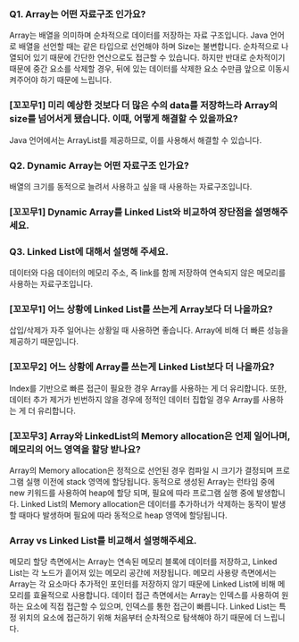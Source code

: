 ### Q1. Array는 어떤 자료구조 인가요?
Array는 배열을 의미하며 순차적으로 데이터를 저장하는 자료 구조입니다. Java 언어로 배열을 선언할 때는 같은 타입으로 선언해야 하며 Size는 불변합니다. 순차적으로 나열되어 있기 때문에 간단한 연산으로도 접근할 수 있습니다. 하지만 반대로 순차적이기 때문에 중간 요소를 삭제할 경우, 뒤에 있는 데이터를 삭제한 요소 수만큼 앞으로 이동시켜주어야 하기 때문에 느립니다. 

### [꼬꼬무1] 미리 예상한 것보다 더 많은 수의 data를 저장하느라 Array의 size를 넘어서게 됐습니다. 이때, 어떻게 해결할 수 있을까요?
Java 언어에서는 ArrayList를 제공하므로, 이를 사용해서 해결할 수 있습니다. 

### Q2. Dynamic Array는 어떤 자료구조 인가요?
배열의 크기를 동적으로 늘려서 사용하고 싶을 때 사용하는 자료구조입니다. 

### [꼬꼬무1] Dynamic Array를 Linked List와 비교하여 장단점을 설명해주세요.

### Q3. Linked List에 대해서 설명해 주세요.
데이터와 다음 데이터의 메모리 주소, 즉 link를 함께 저장하여 연속되지 않은 메모리를 사용하는 자료구조입니다.

### [꼬꼬무1] 어느 상황에 Linked List를 쓰는게 Array보다 더 나을까요?
삽입/삭제가 자주 일어나는 상황일 때 사용하면 좋습니다. Array에 비해 더 빠른 성능을 제공하기 때문입니다. 

### [꼬꼬무2] 어느 상황에 Array를 쓰는게 Linked List보다 더 나을까요?
Index를 기반으로 빠른 접근이 필요한 경우 Array를 사용하는 게 더 유리합니다. 또한, 데이터 추가 제거가 빈번하지 않을 경우에 정적인 데이터 집합일 경우 Array를 사용하는 게 더 유리합니다. 

### [꼬꼬무3] Array와 LinkedList의 Memory allocation은 언제 일어나며, 메모리의 어느 영역을 할당 받나요?
Array의 Memory allocation은 정적으로 선언된 경우 컴파일 시 크기가 결정되며 프로그램 실행 이전에 stack 영역에 할당됩니다. 동적으로 생성된 Array는 런타임 중에 new 키워드를 사용하여 heap에 할당 되며, 필요에 따라 프로그램 실행 중에 발생합니다. Linked List의 Memory allocation은 데이터를 추가하너가 삭제하는 동작이 발생할 때마다 발생하며 필요에 따라 동적으로 heap 영역에 할당됩니다. 

### Array vs Linked List를 비교해서 설명해주세요.
메모리 할당 측면에서는 Array는 연속된 메모리 블록에 데이터를 저장하고, Linked List는 각 노드가 흩어져 있는 메모리 공간에 저장됩니다. 메모리 사용량 측면에서는 Array는 각 요소마다 추가적인 포인터를 저장하지 않기 때문에 Linked List에 비해 메모리를 효율적으로 사용합니다. 데이터 접근 측면에서는 Array는 인덱스를 사용하여 원하는 요소에 직접 접근할 수 있으며, 인덱스를 통한 접근이 빠릅니다. Linked List는 특정 위치의 요소에 접근하기 위해 처음부터 순차적으로 탐색해야 하기 때문에 더 느립니다.
